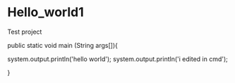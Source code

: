 # Hello_world1
Test project

public static void main (String args[]){

system.output.println('hello world');
system.output.println('i edited in cmd');

}

